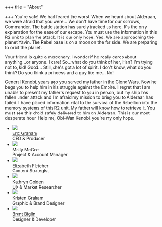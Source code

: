 +++
title = "About"

+++
You're safe! We had feared the worst. When we heard about Alderaan, we were afraid that you were... We don't have time for our sorrows, Commander. The battle station has surely tracked us here. It's the only explanation for the ease of our escape. You must use the information in this R2 unit to plan the attack. It is our only hope. Yes. We are approaching the planet Yavin. The Rebel base is on a moon on the far side. We are preparing to orbit the planet.

Your friend is quite a mercenary. I wonder if he really cares about anything...or anyone. I care! So...what do you think of her, Han? I'm trying not to, kid! Good... Still, she's got a lot of spirit. I don't know, what do you think? Do you think a princess and a guy like me... No!

General Kenobi, years ago you served my father in the Clone Wars. Now he begs you to help him in his struggle against the Empire. I regret that I am unable to present my father's request to you in person, but my ship has fallen under attack and I'm afraid my mission to bring you to Alderaan has failed. I have placed information vital to the survival of the Rebellion into the memory systems of this R2 unit. My father will know how to retrieve it. You must see this droid safely delivered to him on Alderaan. This is our most desperate hour. Help me, Obi-Wan Kenobi, you're my only hope.
<ul>
  <li><img src="/images/eric.svg"><br>
    <a href="http://erictgraham.com">Eric Graham</a><br>
    CEO & Producer</li>
    <li><img src="https://icon.now.sh/tag_faces/64/54AC58"><br>Molly McGee<br>
    Project & Account Manager</li>
    <li><img src="https://icon.now.sh/tag_faces/64/54AC58"><br>Elizabeth Fletcher<br>
    Content Strategist</li>
    <li><img src="https://icon.now.sh/tag_faces/64/54AC58"><br>Kathryn Golden<br>
    UX & Market Researcher</li>
    <li><img src="https://icon.now.sh/tag_faces/64/54AC58"><br>Kristen Graham<br>
    Graphic & Brand Designer</li>
    <li><img src="https://icon.now.sh/tag_faces/64/54AC58"><br><a href="http://biglin.io">Brent Biglin</a><br>
    Designer & Developer</li>
</ul>
